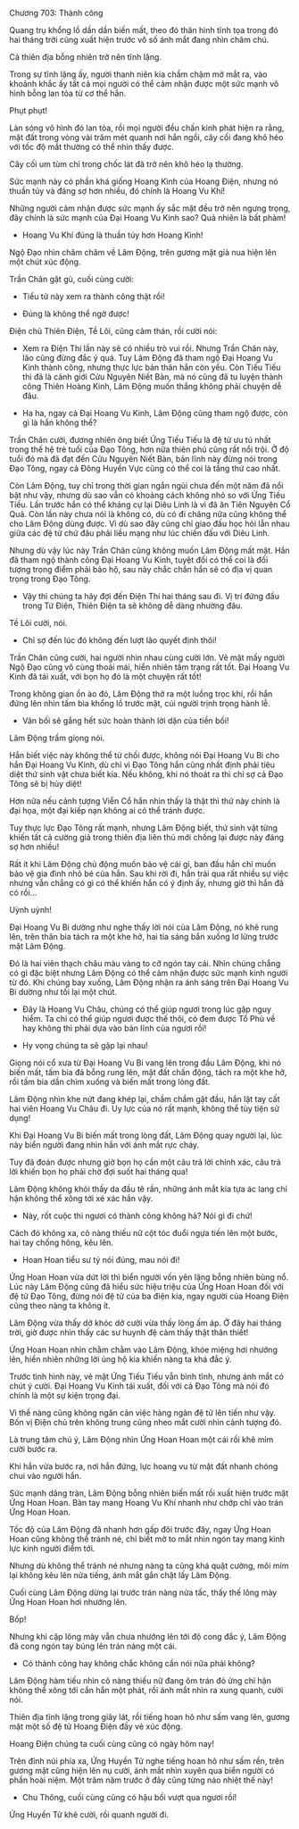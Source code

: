 




Chương 703: Thành công


Quang trụ khổng lồ dần dần biến mất, theo đó thân hình tĩnh tọa trong đó hai tháng trời cũng xuất hiện trước vô số ánh mắt đang nhìn chăm chú.

Cả thiên địa bỗng nhiên trở nên tĩnh lặng.

Trong sự tĩnh lặng ấy, người thanh niên kia chầm chậm mở mắt ra, vào khoảnh khắc ấy tất cả mọi người có thể cảm nhận được một sức mạnh vô hình bỗng lan tỏa từ cơ thể hắn.

Phụt phụt!

Làn sóng vô hình đó lan tỏa, rồi mọi người đều chấn kinh phát hiện ra rằng, mặt đất trong vòng vài trăm mét quanh nơi hắn ngồi, cây cối đang khô héo với tốc độ mắt thường có thể nhìn thấy được.

Cây cối um tùm chỉ trong chốc lát đã trở nên khô héo lạ thường.

Sức mạnh này có phần khá giống Hoang Kình của Hoang Điện, nhưng nó thuần túy và đáng sợ hơn nhiều, đó chính là Hoang Vu Khí!

Những người cảm nhận được sức mạnh ấy sắc mặt đều trở nên ngưng trọng, đây chính là sức mạnh của Đại Hoang Vu Kinh sao? Quả nhiên là bất phàm!

- Hoang Vu Khí đúng là thuần túy hơn Hoang Kình!

Ngộ Đạo nhìn chăm chăm về Lâm Động, trên gương mặt già nua hiện lên một chút xúc động.

Trần Chân gật gù, cuối cùng cười:

- Tiểu tử này xem ra thành công thật rồi!

- Đúng là không thể ngờ được!

Điện chủ Thiên Điện, Tề Lôi, cũng cảm thán, rồi cười nói:

- Xem ra Điện Thí lần này sẽ có nhiều trò vui rồi. Nhưng Trần Chân này, lão cũng đừng đắc ý quá. Tuy Lâm Động đã tham ngộ Đại Hoang Vu Kinh thành công, nhưng thực lực bản thân hắn còn yếu. Còn Tiếu Tiếu thì đã là cảnh giới Cửu Nguyên Niết Bàn, mà nó cũng đã tu luyện thành công Thiên Hoàng Kinh, Lâm Động muốn thắng không phải chuyện dễ đâu.

- Ha ha, ngay cả Đại Hoang Vu Kinh, Lâm Động cũng tham ngộ được, còn gì là hắn không thể?

Trần Chân cười, đương nhiên ông biết Ứng Tiếu Tiếu là đệ tử ưu tú nhất trong thế hệ trẻ tuối của Đạo Tông, hơn nữa thiên phú cũng rất nổi trội. Ở độ tuổi đó mà đã đạt đến Cửu Nguyên Niết Bàn, bản lĩnh này đừng nói trong Đạo Tông, ngay cả Đông Huyền Vực cũng có thể coi là tầng thứ cao nhất.

Còn Lâm Động, tuy chỉ trong thời gian ngắn ngủi chưa đến một năm đã nổi bật như vậy, nhưng dù sao vẫn có khoảng cách không nhỏ so với Ứng Tiếu Tiếu. Lần trước hắn có thể kháng cự lại Diêu Linh là vì đã ăn Tiên Nguyên Cổ Quả. Còn lần này chưa nói là không có, dù có đi chăng nữa cũng không thể cho Lâm Động dùng được. Vì dù sao đây cũng chỉ giao đấu học hỏi lẫn nhau giữa các đệ tử chứ đâu phải liều mạng như lúc chiến đấu với Diêu Linh.

Nhưng dù vậy lúc này Trần Chân cũng không muốn Lâm Động mất mặt. Hắn đã tham ngộ thành công Đại Hoang Vu Kinh, tuyệt đối có thể coi là đối tượng trọng điểm phải bảo hộ, sau này chắc chắn hắn sẽ có địa vị quan trọng trong Đạo Tông.

- Vậy thì chúng ta hãy đợi đến Điện Thí hai tháng sau đi. Vị trí đứng đầu trong Tứ Điện, Thiên Điện ta sẽ không dễ dàng nhường đâu.

Tề Lôi cười, nói.

- Chỉ sợ đến lúc đó không đến lượt lão quyết định thôi!

Trần Chân cũng cười, hai người nhìn nhau cùng cười lớn. Vẻ mặt mấy người Ngộ Đạo cũng vô cùng thoải mái, hiển nhiên tâm trạng rất tốt. Đại Hoang Vu Kinh đã tái xuất, với bọn họ đó là một chuyện rất tốt!

Trong không gian ồn ào đó, Lâm Động thở ra một luồng trọc khí, rồi hắn đứng lên nhìn tấm bia khổng lồ trước mặt, cúi người trịnh trọng hành lễ.

- Vãn bối sẽ gắng hết sức hoàn thành lời dặn của tiền bối!

Lâm Động trầm giọng nói.

Hắn biết việc này không thể từ chối được, không nói Đại Hoang Vu Bi cho hắn Đại Hoang Vu Kinh, dù chỉ vì Đạo Tông hắn cũng nhất định phải tiêu diệt thứ sinh vật chưa biết kia. Nếu không, khi nó thoát ra thì chỉ sợ cả Đạo Tông sẽ bị hủy diệt!

Hơn nữa nếu cảnh tượng Viễn Cổ hắn nhìn thấy là thật thì thứ này chính là đại họa, một đại kiếp nạn không ai có thể tránh được.

Tuy thực lực Đạo Tông rất mạnh, nhưng Lâm Động biết, thứ sinh vật từng khiến tất cả cường giả trong thiên địa liên thủ mới chống lại được này đáng sợ hơn nhiều!

Rất ít khi Lâm Động chủ động muốn bảo vệ cái gì, ban đầu hắn chỉ muốn bảo vệ gia đình nhỏ bé của hắn. Sau khi rời đi, hắn trải qua rất nhiều sự việc nhưng vẫn chẳng có gì có thể khiến hắn có ý định ấy, nhưng giờ thì hắn đã có rồi…

Uỳnh uỳnh!

Đại Hoang Vu Bi dường như nghe thấy lời nói của Lâm Động, nó khẽ rung lên, trên thân bia tách ra một khe hở, hai tia sáng bắn xuống lơ lửng trước mặt Lâm Động.

Đó là hai viên thạch châu màu vàng to cỡ ngón tay cái. Nhìn chúng chẳng có gì đặc biệt nhưng Lâm Động có thể cảm nhận được sức mạnh kinh người từ đó. Khi chúng bay xuống, Lâm Động nhận ra ánh sáng trên Đại Hoang Vu Bi dường như tối lại một chút.

- Đây là Hoang Vu Châu, chúng có thể giúp ngươi trong lúc gặp nguy hiểm. Ta chỉ có thể giúp ngươi được thế thôi, có đem được Tổ Phù về hay không thì phải dựa vào bản lĩnh của ngươi rồi!

- Hy vọng chúng ta sẽ gặp lại nhau!

Giọng nói cổ xưa từ Đại Hoang Vu Bi vang lên trong đầu Lâm Động, khi nó biến mất, tấm bia đá bỗng rung lên, mặt đất chấn động, tách ra một khe hở, rồi tấm bia dần chìm xuống và biến mất trong lòng đất.

Lâm Động nhìn khe nứt đang khép lại, chầm chầm gật đầu, hắn lật tay cất hai viên Hoang Vu Châu đi. Uy lực của nó rất mạnh, không thể tùy tiện sử dụng!

Khi Đại Hoang Vu Bi biến mất trong lòng đất, Lâm Động quay người lại, lúc này biển người đang nhìn hắn với ánh mắt rực cháy.

Tuy đã đoán được nhưng giờ bọn họ cần một câu trả lời chính xác, câu trả lời khiến bọn họ phải chờ đợi suốt hai tháng qua!

Lâm Động không khỏi thấy da đầu tê rần, những ánh mắt kia tựa ác lang chỉ hận không thể xông tới xé xác hắn vậy.

- Này, rốt cuộc thì ngươi có thành công không hả? Nói gì đi chứ!

Cách đó không xa, cô nàng thiếu nữ cột tóc đuổi ngựa tiến lên một bước, hai tay chống hông, kêu lên.

- Hoan Hoan tiểu sư tỷ nói đúng, mau nói đi!

Ứng Hoan Hoan vừa dứt lời thì biển người vốn yên lặng bỗng nhiên bùng nổ. Lúc này Lâm Động cũng đã hiểu sức hiệu triệu của Ứng Hoan Hoan đối với đệ tử Đạo Tông, đừng nói đệ tử của ba điện kia, ngay người của Hoang Điện cũng theo nàng ta không ít.

Lâm Động vừa thấy dở khóc dở cười vừa thấy lòng ấm áp. Ở đây hai tháng trời, giờ được nhìn thấy các sư huynh đệ cảm thấy thật thân thiết!

Ứng Hoan Hoan nhìn chằm chằm vào Lâm Động, khóe miệng hơi nhướng lên, hiển nhiên những lời ủng hộ kia khiến nàng ta khá đắc ý.

Trước tình hình này, vẻ mặt Ứng Tiếu Tiếu vẫn bình tĩnh, nhưng ánh mắt có chút ý cười. Đại Hoang Vu Kinh tái xuất, đối với cả Đạo Tông mà nói đó chính là một sự kiện trọng đại.

Vì thế nàng cũng không ngăn cản việc hàng ngàn đệ tử lên tiến như vậy. Bốn vị Điện chủ trên không trung cũng nheo mắt cười nhìn cảnh tượng đó.

Là trung tâm chú ý, Lâm Động nhìn Ứng Hoan Hoan một cái rồi khẽ mỉm cười bước ra.

Khi hắn vừa bước ra, nơi hắn đứng, lực hoang vu từ mặt đất nhanh chóng chui vào người hắn.

Sức mạnh dâng tràn, Lâm Động bỗng nhiên biến mất rồi xuất hiện trước mặt Ứng Hoan Hoan. Bàn tay mang Hoang Vu Khí nhanh như chớp chỉ vào trán Ứng Hoan Hoan.

Tốc độ của Lâm Động đã nhanh hơn gấp đôi trước đây, ngay Ứng Hoan Hoan cũng không thể tránh né, chỉ biết mở to mắt nhìn ngón tay mang kình lực kinh người điểm tới.

Nhưng dù không thể tránh né nhưng nàng ta cũng khá quật cường, môi mím lại không kêu lên nửa tiếng, ánh mắt gắn chặt lấy Lâm Động.

Cuối cùng Lâm Động dừng lại trước trán nàng nửa tấc, thấy thế lông mày Ứng Hoan Hoan hơi nhướng lên.

Bốp!

Nhưng khi cặp lông mày vẫn chưa nhướng lên tới độ cong đắc ý, Lâm Động đã cong ngón tay búng lên trán nàng một cái.

- Có thành công hay không chắc không cần nói nữa phải không?

Lâm Động hàm tiếu nhìn cô nàng thiếu nữ đang ôm trán đỏ ửng chỉ hận không thể xông tới cắn hắn một phát, rồi ánh mắt nhìn ra xung quanh, cười nói.

Thiên địa tĩnh lặng trong giây lát, rồi tiếng hoan hô như sấm vang lên, gương mặt một số đệ tử Hoang Điện đầy vẻ xúc động.

Hoang Điện chúng ta cuối cùng cũng có ngày hôm nay!

Trên đỉnh núi phía xa, Ứng Huyền Tử nghe tiếng hoan hô như sấm rền, trên gương mặt cũng hiện lên nụ cười, ánh mắt nhìn xuyên qua biển người có phần hoài niệm. Một trăm năm trước ở đây cũng từng náo nhiệt thế này!

- Chu Thông, cuối cùng cũng có hậu bối vượt qua ngươi rồi!

Ứng Huyền Tử khẽ cười, rồi quanh người đi.




